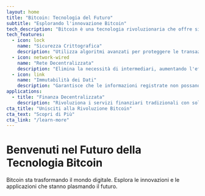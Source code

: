 ```yaml
---
layout: home
title: "Bitcoin: Tecnologia del Futuro"
subtitle: "Esplorando l'innovazione Bitcoin"
tech_description: "Bitcoin è una tecnologia rivoluzionaria che offre sicurezza, trasparenza e decentralizzazione, aprendo nuove possibilità in diversi settori."
tech_features:
  - icon: lock
    name: "Sicurezza Crittografica"
    description: "Utilizza algoritmi avanzati per proteggere le transazioni e i dati."
  - icon: network-wired
    name: "Rete Decentralizzata"
    description: "Elimina la necessità di intermediari, aumentando l'efficienza e la resilienza."
  - icon: link
    name: "Immutabilità dei Dati"
    description: "Garantisce che le informazioni registrate non possano essere alterate o eliminate."
applications:
  - title: "Finanza Decentralizzata"
    description: "Rivoluziona i servizi finanziari tradizionali con soluzioni peer-to-peer, offrendo maggiore accessibilità e controllo agli utenti."
cta_title: "Unisciti alla Rivoluzione Bitcoin"
cta_text: "Scopri di Più"
cta_link: "/learn-more"
---
```


# Benvenuti nel Futuro della Tecnologia Bitcoin

Bitcoin sta trasformando il mondo digitale. Esplora le innovazioni e le applicazioni che stanno plasmando il futuro.
